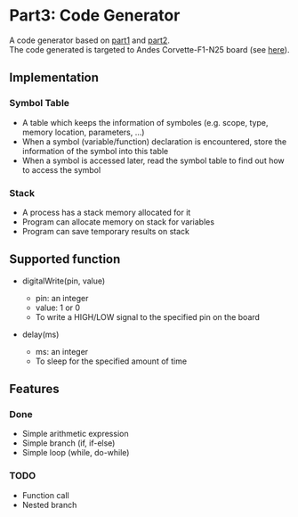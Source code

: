 # Part3: Code Generator

A code generator based on [part1](https://github.com/kuanhungchen/Spring-2020-Compiler-Design/tree/master/part1) and [part2](https://github.com/kuanhungchen/Spring-2020-Compiler-Design/tree/master/part2).  
The code generated is targeted to Andes Corvette-F1-N25 board (see [here](http://www.andestech.com/en/products-solutions/andeshape-platforms/corvette-f1-n25/)).

## Implementation

### Symbol Table

- A table which keeps the information of symboles (e.g. scope, type, memory location, parameters, ...)
- When a symbol (variable/function) declaration is encountered, store the information of the symbol into this table
- When a symbol is accessed later, read the symbol table to find out how to access the symbol

### Stack

- A process has a stack memory allocated for it
- Program can allocate memory on stack for variables
- Program can save temporary results on stack

## Supported function

- digitalWrite(pin, value)
  - pin: an integer
  - value: 1 or 0
  - To write a HIGH/LOW signal to the specified pin on the board

- delay(ms)
  - ms: an integer
  - To sleep for the specified amount of time

## Features

### Done
  - Simple arithmetic expression
  - Simple branch (if, if-else)
  - Simple loop (while, do-while)

### TODO
  - Function call
  - Nested branch
